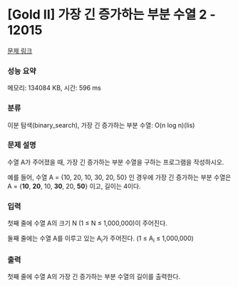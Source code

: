 # [Gold II] 가장 긴 증가하는 부분 수열 2 - 12015 

[문제 링크](https://www.acmicpc.net/problem/12015) 

### 성능 요약

메모리: 134084 KB, 시간: 596 ms

### 분류

이분 탐색(binary_search), 가장 긴 증가하는 부분 수열: O(n log n)(lis)

### 문제 설명

<p style="user-select: auto;">수열 A가 주어졌을 때, 가장 긴 증가하는 부분 수열을 구하는 프로그램을 작성하시오.</p>

<p style="user-select: auto;">예를 들어, 수열 A = {10, 20, 10, 30, 20, 50} 인 경우에 가장 긴 증가하는 부분 수열은 A = {<strong style="user-select: auto;">10</strong>, <strong style="user-select: auto;">20</strong>, 10, <strong style="user-select: auto;">30</strong>, 20, <strong style="user-select: auto;">50</strong>} 이고, 길이는 4이다.</p>

### 입력 

 <p style="user-select: auto;">첫째 줄에 수열 A의 크기 N (1 ≤ N ≤ 1,000,000)이 주어진다.</p>

<p style="user-select: auto;">둘째 줄에는 수열 A를 이루고 있는 A<sub style="user-select: auto;">i</sub>가 주어진다. (1 ≤ A<sub style="user-select: auto;">i</sub> ≤ 1,000,000)</p>

### 출력 

 <p style="user-select: auto;">첫째 줄에 수열 A의 가장 긴 증가하는 부분 수열의 길이를 출력한다.</p>

